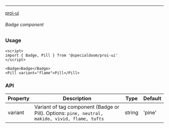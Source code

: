 ---

[proi-ui](https://github.com/specialdoom/proi-ui)

###### Badge component

### Usage

```sveltehtml
<script>
import { Badge, Pill } from '@specialdoom/proi-ui'
</script>

<Badge>Badge</Badge>
<Pill variant="flame">Pill</Pill>
```

### API

| Property | Description                                                                                     | Type   | Default |
| -------- | ----------------------------------------------------------------------------------------------- | ------ | ------- |
| variant  | Variant of tag component (Badge or Pill). Options: `pine, neutral, makido, vivid, flame, tufts` | string | 'pine'  |
